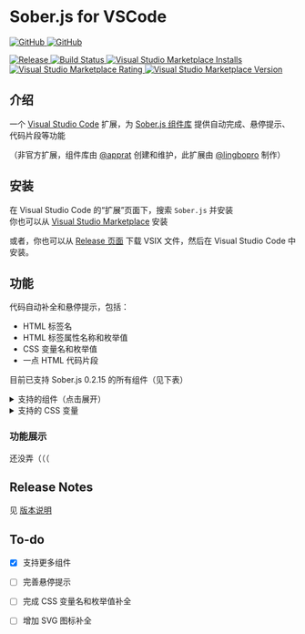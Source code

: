 <h1>Sober.js for VSCode</h1>
<p>
  <a href="https://github.com/lingbopro/soberjs-vscode" target="_blank">
    <img src="https://img.shields.io/badge/GitHub-black?style=for-the-badge&logo=github" alt="GitHub"/>
  </a>
  <a href="https://marketplace.visualstudio.com/items?itemName=lingbopro.soberjs-vscode" target="_blank">
    <img src="https://img.shields.io/badge/Visual%20Studio%20Marketplace-blue?style=for-the-badge&logo=visualstudiocode" alt="GitHub"/>
  </a>
</p>
<p>
  <a href="https://github.com/lingbopro/soberjs-vscode/releases" target="_blank">
    <img src="https://img.shields.io/github/v/release/lingbopro/soberjs-vscode.svg?style=for-the-badge" alt="Release"/>
  </a>
  <a href="https://github.com/lingbopro/soberjs-vscode/actions?query=workflow:CI" target="_blank">
    <img src="https://img.shields.io/github/actions/workflow/status/lingbopro/soberjs-vscode/CI.yml?style=for-the-badge" alt="Build Status"/>
  </a>
  <a href="https://marketplace.visualstudio.com/items?itemName=lingbopro.soberjs-vscode" target="_blank">
    <img src="https://img.shields.io/visual-studio-marketplace/i/lingbopro.soberjs-vscode?style=for-the-badge&logo=visualstudiocode&label=Installs" alt="Visual Studio Marketplace Installs" />
    <img src="https://img.shields.io/visual-studio-marketplace/r/lingbopro.soberjs-vscode?style=for-the-badge&logo=visualstudiocode&label=Rating" alt="Visual Studio Marketplace Rating" />
    <img src="https://img.shields.io/visual-studio-marketplace/v/lingbopro.soberjs-vscode?style=for-the-badge&logo=visualstudiocode&label=Version" alt="Visual Studio Marketplace Version" />
  </a>
</p>

## 介绍

一个 [Visual Studio Code](https://code.visualstudio.com) 扩展，为 [Sober.js 组件库](https://soberjs.com) 提供自动完成、悬停提示、代码片段等功能  

（非官方扩展，组件库由 [@apprat](https://gituhb.com/apprat) 创建和维护，此扩展由 [@lingbopro](https://github.com/lingbopro) 制作）  

## 安装

在 Visual Studio Code 的“扩展”页面下，搜索 `Sober.js` 并安装  
你也可以从 [Visual Studio Marketplace](https://marketplace.visualstudio.com/items?itemName=lingbopro.soberjs-vscode) 安装  

或者，你也可以从 [Release 页面](https://github.com/lingbopro/soberjs-vscode/releases) 下载 VSIX 文件，然后在 Visual Studio Code 中安装。  


## 功能

代码自动补全和悬停提示，包括：  

- HTML 标签名
- HTML 标签属性名称和枚举值
- CSS 变量名和枚举值
- 一点 HTML 代码片段

目前已支持 Sober.js 0.2.15 的所有组件（见下表）  

<details>
  <summary>支持的组件（点击展开）</summary>

- [x] 基础组件
  - [x] 按钮 Button
  - [x] 图标 Icon
  - [x] 图标按钮 Icon Button
  - [x] 浮动操作按钮 FAB
  - [x] 分组按钮 Segmented
  - [x] 波纹 Ripple
  - [x] 复选框 Checkbox
  - [x] 单选按钮 Radio Button
  - [x] 滑块 Slider
  - [x] 线性进度 Linear Progress
  - [x] 圆形进度 Circular Progress
  - [x] 开关 Switch
  - [x] 文本框 Text Field
  - [x] 评分 Rate
  - [x] 选择框 Picker
  - [x] 分割线 Divider
- [x] 容器
  - [x] 页面 Page
  - [x] 抽屉 Drawer
  - [x] 滚动 Scroll View
  - [x] 卡片 Card
  - [x] 搜索栏 Search
  - [x] 轮播图 Carousel
- [x] 导航
  - [x] 选项卡 Tab
  - [x] 导航栏 Navigation
  - [x] 应用栏 Appbar
- [x] 部件
  - [x] 对话框 Dialog
  - [x] 弹出框 Popup
  - [x] 弹出式菜单 Popup Menu
  - [x] 提示框 Snackbar
  - [x] 工具提示 Tooltip
  - [x] 徽章 Badge
  - [x] 纸片 Chip
- [x] 数据
  - [x] 表格 Table

</details>
<details>
  <summary>支持的 CSS 变量</summary>

- [x] 组件变量
  - [x] 波纹 Ripple
    - [x] `--ripple-color`
    - [x] `-ripple-opacity`
  - [x] 文本框 Text Field / 选择框 Picker
    - [x] `--border-radius`
    - [x] `--border-width`
    - [x] `--border-color`
    - [x] `--padding`
- [ ] 全局变量

  <details>
  <summary>点击展开（共 63 个）</summary>

  - [ ] `--s-color-primary`
  - [ ] `--s-color-on-primary`
  - [ ] `--s-color-primary-container`
  - [ ] `--s-color-on-primary-container`
  - [ ] `--s-color-secondary`
  - [ ] `--s-color-on-secondary`
  - [ ] `--s-color-secondary-container`
  - [ ] `--s-color-on-secondary-container`
  - [ ] `--s-color-tertiary`
  - [ ] `--s-color-on-tertiary`
  - [ ] `--s-color-tertiary-container`
  - [ ] `--s-color-on-tertiary-container`
  - [ ] `--s-color-error`
  - [ ] `--s-color-on-error`
  - [ ] `--s-color-error-container`
  - [ ] `--s-color-on-error-container`
  - [ ] `--s-color-background`
  - [ ] `--s-color-on-background`
  - [ ] `--s-color-outline`
  - [ ] `--s-color-outline-variant`
  - [ ] `--s-color-surface`
  - [ ] `--s-color-on-surface`
  - [ ] `--s-color-surface-variant`
  - [ ] `--s-color-on-surface-variant`
  - [ ] `--s-color-inverse-surface`
  - [ ] `--s-color-inverse-on-surface`
  - [ ] `--s-color-inverse-primary`
  - [ ] `--s-color-surface-container`
  - [ ] `--s-color-surface-container-high`
  - [ ] `--s-color-surface-container-highest`
  - [ ] `--s-color-surface-container-low`
  - [ ] `--s-color-surface-container-lowest`
  - [ ] `--s-color-dark-primary`
  - [ ] `--s-color-dark-on-primary`
  - [ ] `--s-color-dark-primary-container`
  - [ ] `--s-color-dark-on-primary-container`
  - [ ] `--s-color-dark-secondary`
  - [ ] `--s-color-dark-on-secondary`
  - [ ] `--s-color-dark-secondary-container`
  - [ ] `--s-color-dark-on-secondary-container`
  - [ ] `--s-color-dark-tertiary`
  - [ ] `--s-color-dark-on-tertiary`
  - [ ] `--s-color-dark-tertiary-container`
  - [ ] `--s-color-dark-on-tertiary-container`
  - [ ] `--s-color-dark-error`
  - [ ] `--s-color-dark-on-error`
  - [ ] `--s-color-dark-error-container`
  - [ ] `--s-color-dark-on-error-container`
  - [ ] `--s-color-dark-background`
  - [ ] `--s-color-dark-on-background`
  - [ ] `--s-color-dark-outline`
  - [ ] `--s-color-dark-outline-variant`
  - [ ] `--s-color-dark-surface`
  - [ ] `--s-color-dark-on-surface`
  - [ ] `--s-color-dark-surface-variant`
  - [ ] `--s-color-dark-on-surface-variant`
  - [ ] `--s-color-dark-inverse-surface`
  - [ ] `--s-color-dark-inverse-on-surface`
  - [ ] `--s-color-dark-inverse-primary`
  - [ ] `--s-color-dark-surface-container`
  - [ ] `--s-color-dark-surface-container-high`
  - [ ] `--s-color-dark-surface-container-highest`
  - [ ] `--s-color-dark-surface-container-low`
  - [ ] `--s-color-dark-surface-container-lowest`
  - [ ] `--s-elevation-level1`
  - [ ] `--s-elevation-level2`
  - [ ] `--s-elevation-level3`
  - [ ] `--s-elevation-level4`
  - [ ] `--s-elevation-level5`

  </details>
</details>

### 功能展示

还没弄（（（  

## Release Notes

见 [版本说明](./CHANGELOG.md)  

## To-do

- [x] 支持更多组件
- [ ] 完善悬停提示
- [ ] 完成 CSS 变量名和枚举值补全
- [ ] 增加 SVG 图标补全

